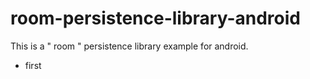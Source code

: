 # room-persistence-library-android
This is a " room " persistence library example for android.
* first
